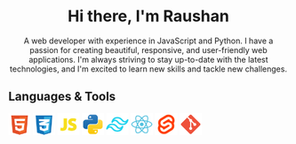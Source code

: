 <h1 align="center">
  Hi there, I'm Raushan
</h1>

<p align="center">
  A web developer with experience in JavaScript and Python. I have a passion for creating beautiful, responsive, and user-friendly web applications. I'm always striving to stay up-to-date with the latest technologies, and I'm excited to learn new skills and tackle new challenges.
</p>

<h2 align="left">
  Languages & Tools
</h2>

<p align="left">
  <img src="./images/html.svg" alt="html" width="40" height="40"/>
  <img src="./images/css.svg" alt="css" width="40" height="40"/>
  <img src="./images/javascript.svg" alt="javascript" width="40" height="40"/>
  <img src="./images/python.svg" alt="python" width="40" height="40"/>
  <img src="./images/tailwindcss.svg" alt="tailwindcss" width="40" height="40"/>
  <img src="./images/react.svg" alt="react" width="40" height="40"/>
  <img src="./images/svelte.svg" alt="svelte" width="40" height="40"/>
  <img src="./images/git.svg" alt="git" width="40" height="40"/>
</p>
